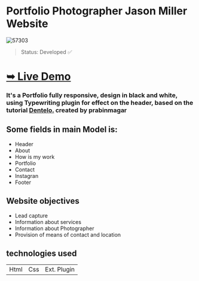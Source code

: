 # Portfolio Photographer Jason Miller Website 
![57303](https://github.com/guicunhadev/Fotografo-site/assets/103011349/b2a6c1ce-c173-4aa0-a8e2-0b5310d72d4b)

> Status: Developed ✅
# <a href="https://guicunhadev.github.io/Fotografo-site/"  target="_blank"><strong>➥ Live Demo</strong></a>

 ### It's a Portfolio fully responsive, design in black and white, using Typewriting plugin for effect on the header, based on the tutorial <a href="https://github.com/prabinmagar/photographer-portfolio-site-html-css">Dentelo.</a> created by prabinmagar


 ## Some fields in main Model is:

+ Header
+ About
+ How is my work
+ Portfolio
+ Contact
+ Instagran
+ Footer

## Website objectives
+  Lead capture
+  Information about services
+  Information about Photographer
+  Provision of means of contact and location

## technologies used
<table>
 <tr>
  <td>Html</td>
  <td>Css</td>
  <td>Ext. Plugin</td>
 </tr>
</table>

